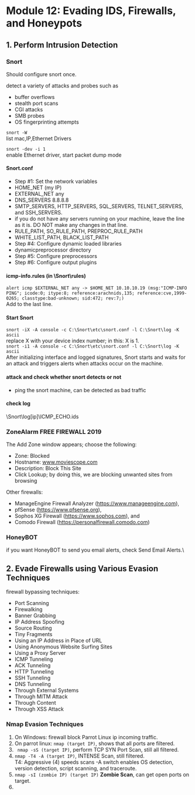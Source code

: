 # Module 12: Evading IDS, Firewalls, and Honeypots

## 1. Perform Intrusion Detection

### Snort
  Should configure snort once.

  detect a variety of attacks and probes such as 
  - buffer overflows
  - stealth port scans
  - CGI attacks 
  - SMB probes
  - OS fingerprinting attempts

  ``` snort -W ```\
  list mac,IP,Ethernet Drivers
  
  ``` snort -dev -i 1 ```\
  enable Ethernet driver, start packet dump mode
  
  #### Snort.conf
  - Step #1: Set the network variables
  - HOME_NET (my IP)
  - EXTERNAL_NET any
  - DNS_SERVERS 8.8.8.8
  - SMTP_SERVERS, HTTP_SERVERS, SQL_SERVERS, TELNET_SERVERS, and SSH_SERVERS.
  - if you do not have any servers running on your machine, leave the line as it is. DO NOT make any changes in that line.
  - RULE_PATH, SO_RULE_PATH, PREPROC_RULE_PATH
  - WHITE_LIST_PATH, BLACK_LIST_PATH
  - Step #4: Configure dynamic loaded libraries
  - dynamicpreprocessor directory
  - Step #5: Configure preprocessors
  - Step #6: Configure output plugins
  
  #### icmp-info.rules (in \Snort\rules)
  ``` alert icmp $EXTERNAL_NET any -> $HOME_NET 10.10.10.19 (msg:"ICMP-INFO PING"; icode:0; itype:8; reference:arachnids,135; reference:cve,1999-0265; classtype:bad-unknown; sid:472; rev:7;) ```\
  Add to the last line.
  
  #### Start Snort
  ``` snort -iX -A console -c C:\Snort\etc\snort.conf -l C:\Snort\log -K ascii ```\
  replace X with your device index number; in this: X is 1.\
  ``` snort -i1 -A console -c C:\Snort\etc\snort.conf -l C:\Snort\log -K ascii ```\
  After initializing interface and logged signatures, Snort starts and waits for an attack and triggers alerts when attacks occur on the machine.
  
  #### attack and check whether snort detects or not
  - ping the snort machine, can be detected as bad traffic
  
  #### check log
  \Snort\log\[ip]\ICMP_ECHO.ids
  
### ZoneAlarm FREE FIREWALL 2019
  
  The Add Zone window appears; choose the following:
  - Zone: Blocked
  - Hostname: www.moviescope.com
  - Description: Block This Site
  - Click Lookup; by doing this, we are blocking unwanted sites from browsing
  
  Other firewalls:
  - ManageEngine Firewall Analyzer (https://www.manageengine.com), 
  - pfSense (https://www.pfsense.org), 
  - Sophos XG Firewall (https://www.sophos.com), and 
  - Comodo Firewall (https://personalfirewall.comodo.com) 
  
### HoneyBOT
  if you want HoneyBOT to send you email alerts, check Send Email Alerts.\

## 2. Evade Firewalls using Various Evasion Techniques
  firewall bypassing techniques:
  - Port Scanning
  - Firewalking
  - Banner Grabbing
  - IP Address Spoofing
  - Source Routing
  - Tiny Fragments
  - Using an IP Address in Place of URL
  - Using Anonymous Website Surfing Sites
  - Using a Proxy Server
  - ICMP Tunneling
  - ACK Tunneling
  - HTTP Tunneling
  - SSH Tunneling
  - DNS Tunneling
  - Through External Systems
  - Through MITM Attack
  - Through Content
  - Through XSS Attack
 
 ### Nmap Evasion Techniques
  1. On Windows: firewall block Parrot Linux ip incoming traffic.
  1. On parrot linux: ``` nmap (target IP) ```, shows that all ports are filtered.
  1. ``` nmap -sS (target IP)```, perform TCP SYN Port Scan, still all filtered.
  1. ``` nmap -T4 -A (target IP) ```, INTENSE Scan, still filtered.\
    T4: Aggressive (4) speeds scans
    -A switch enables OS detection, version detection, script scanning, and traceroute.
  1. ``` nmap -sI (zombie IP) (target IP) ``` **Zombie Scan**, can get open ports on target.
  1. 
  
 
 
